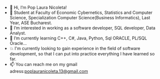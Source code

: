 - 👋 Hi, I’m Pop Laura Nicoleta!
- 🤖 Student at Faculty of Economic Cybernetics, Statistics and Computer Science, 
Specialization Computer Science(Business Informatics), Last Year, ASE Bucharest.
- 👀 I’m interested in working as a software developer, SQL developer, Data Analyst.
- 🌱 I’m currently learning C++, C#, Java, Python, Sql ORACLE, PL/SQL Oracle...
- 💥 I'm currently looking to gain experience in the field of software development, so that I can put into practice everything I have learned so far. 
- 📫 You can reach me on my gmail adress:poplauranicoleta.13@gmail.com


<!---
lauranicoleta/lauranicoleta is a ✨ special ✨ repository because its `README.md` (this file) appears on your GitHub profile.
You can click the Preview link to take a look at your changes.
--->
